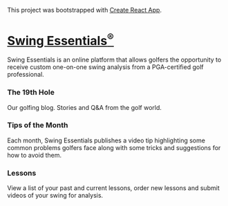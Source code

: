 This project was bootstrapped with [Create React App](https://github.com/facebookincubator/create-react-app).

# [Swing Essentials<sup>®</sup>](https://www.swingessentials.com)
Swing Essentials is an online platform that allows golfers the opportunity to receive custom one-on-one swing analysis from a PGA-certified golf professional.

### The 19th Hole
Our golfing blog. Stories and Q&A from the golf world.

### Tips of the Month
Each month, Swing Essentials publishes a video tip highlighting some common problems golfers face along with some tricks and suggestions for how to avoid them.

### Lessons
View a list of your past and current lessons, order new lessons and submit videos of your swing for analysis.